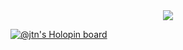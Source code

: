 <div align="center">
  <img src="https://assets.website-files.com/5e51b3b0337309d672efd94c/5e51cc5933d368febc351897_footer-img.svg">
</div>

[![@jtn's Holopin board](https://holopin.io/api/user/board?user=jtn)](https://holopin.io/@jtn)
